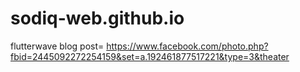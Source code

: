 # sodiq-web.github.io
flutterwave blog post= https://www.facebook.com/photo.php?fbid=2445092272254159&set=a.192461877517221&type=3&theater
